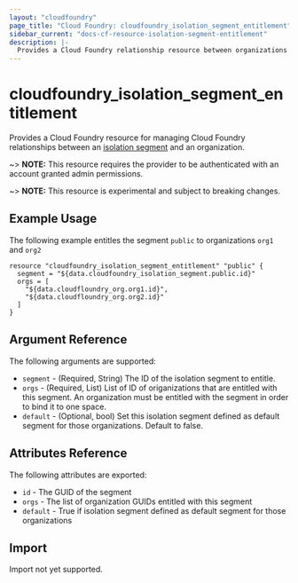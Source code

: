 ```yaml
---
layout: "cloudfoundry"
page_title: "Cloud Foundry: cloudfoundry_isolation_segment_entitlement"
sidebar_current: "docs-cf-resource-isolation-segment-entitlement"
description: |-
  Provides a Cloud Foundry relationship resource between organizations and a isolation_segment.
---
```


# cloudfoundry\_isolation\_segment\_entitlement

Provides a Cloud Foundry resource for managing Cloud Foundry relationships between an
[isolation segment](https://docs.cloudfoundry.org/adminguide/isolation-segments.html)
and an organization.

~> **NOTE:** This resource requires the provider to be authenticated with an account granted admin permissions.

~> **NOTE:** This resource is experimental and subject to breaking changes.

## Example Usage

The following example entitles the segment `public` to organizations `org1` and `org2`

```hcl
resource "cloudfoundry_isolation_segment_entitlement" "public" {
  segment = "${data.cloudfoundry_isolation_segment.public.id}"
  orgs = [
    "${data.cloudfloundry_org.org1.id}",
    "${data.cloudfloundry_org.org2.id}"
  ]
}
```

## Argument Reference

The following arguments are supported:

* `segment` - (Required, String) The ID of the isolation segment to entitle.
* `orgs`    - (Required, List)   List of ID of origanizations that are entitled with this segment. An
              organization must be entitled with the segment in order to bind it to one space.
* `default` - (Optional, bool) Set this isolation segment defined as default segment for those organizations. Default to false.

## Attributes Reference

The following attributes are exported:

* `id`   - The GUID of the segment
* `orgs` - The list of organization GUIDs entitled with this segment
* `default` - True if isolation segment defined as default segment for those organizations


## Import

Import not yet supported.

